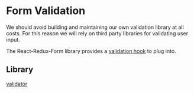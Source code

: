 # Form Validation

We should avoid building and maintaining our own validation library at all costs.
For this reason we will rely on third party libraries for validating user input.

The React-Redux-Form library provides a [validation hook](https://davidkpiano.gitbooks.io/react-redux-form/content/validation.html) to plug into.

## Library

[validator](https://www.npmjs.com/package/validator)
